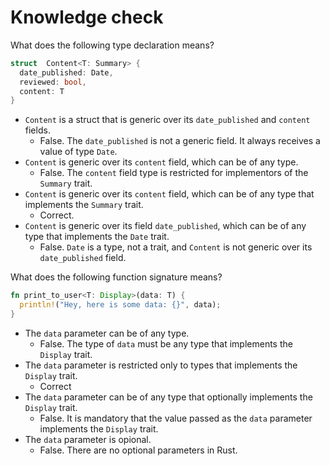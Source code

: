 # Knowledge check

What does the following type declaration means?

```rust
struct  Content<T: Summary> {
  date_published: Date,
  reviewed: bool,
  content: T
}
```

-   `Content` is a struct that is generic over its `date_published` and `content` fields.
    -   False. The `date_published` is not a generic field. It always receives a value of type `Date`.
-   `Content` is generic over its `content` field, which can be of any type.
    -   False. The `content` field type is restricted for implementors of the `Summary` trait.
-   `Content` is generic over its `content` field, which can be of any type that implements the `Summary` trait.
    -   Correct.
-   `Content` is generic over its field `date_published`, which can be of any type that implements the `Date` trait.
    -   False. `Date` is a type, not a trait, and `Content` is not generic over its `date_published` field.

What does the following function signature means?

```rust
fn print_to_user<T: Display>(data: T) {
  println!("Hey, here is some data: {}", data);
}
```

-   The `data` parameter can be of any type.
    -   False. The type of `data` must be any type that implements the `Display` trait.
-   The `data` parameter is restricted only to types that implements the `Display` trait.
    -   Correct
-   The `data` parameter can be of any type that optionally implements the `Display` trait.
    -   False. It is mandatory that the value passed as the `data` parameter implements the `Display` trait.
-   The `data` parameter is opional.
    -   False. There are no optional parameters in Rust.
